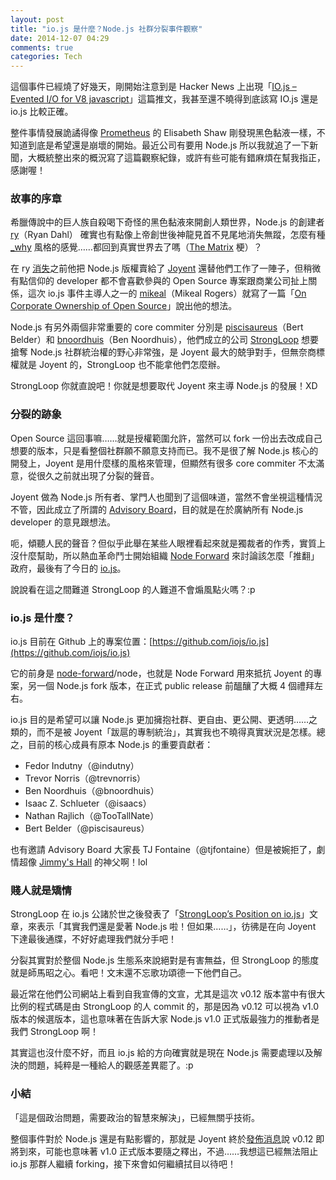 ```yaml
---
layout: post
title: "io.js 是什麼？Node.js 社群分裂事件觀察"
date: 2014-12-07 04:29
comments: true
categories: Tech
---
```


這個事件已經燒了好幾天，剛開始注意到是 Hacker News 上出現「[IO.js – Evented I/O for V8 javascript](https://news.ycombinator.com/item?id=8669557)」這篇推文，我甚至還不曉得到底該寫 IO.js 還是 io.js 比較正確。

整件事情發展詭譎得像 [Prometheus](http://www.imdb.com/title/tt1446714/) 的 Elisabeth Shaw 剛發現黑色黏液一樣，不知道到底是希望還是崩壞的開始。最近公司有要用 Node.js 所以我就追了一下新聞，大概統整出來的概況寫了這篇觀察紀錄，或許有些可能有錯麻煩在幫我指正，感謝喔！

### 故事的序章

希臘傳說中的巨人族自殺喝下奇怪的黑色黏液來開創人類世界，Node.js 的創建者 [ry](https://github.com/ry)（Ryan Dahl） 確實也有點像上帝創世後神龍見首不見尾地消失無蹤，怎麼有種 [_why](http://www.smashingmagazine.com/2010/05/15/why-a-tale-of-a-post-modern-genius/) 風格的感覺……都回到真實世界去了嗎（[The Matrix](http://www.imdb.com/title/tt0133093/) 梗）？

在 ry [消失](https://groups.google.com/forum/#!topic/nodejs/hfajgpvGTLY)之前他把 Node.js 版權賣給了 [Joyent](https://www.joyent.com/) 還替他們工作了一陣子，但稍微有點信仰的 developer 都不會喜歡參與的 Open Source 專案跟商業公司扯上關係，這次 io.js 事件主導人之一的 [mikeal](https://github.com/mikeal)（Mikeal Rogers）就寫了一篇「[On Corporate Ownership of Open Source](https://medium.com/@mikeal/on-corporate-ownership-of-open-source-786ebd15847e)」說出他的想法。

Node.js 有另外兩個非常重要的 core commiter 分別是 [piscisaureus](https://github.com/piscisaureus)（Bert Belder）和 [bnoordhuis](https://github.com/bnoordhuis)（Ben Noordhuis），他們成立的公司 [StrongLoop](http://strongloop.com/) 想要搶奪 Node.js 社群統治權的野心非常強，是 Joyent 最大的兢爭對手，但無奈商標權就是 Joyent 的，StrongLoop 也不能拿他們怎麼辦。

StrongLoop 你就直說吧！你就是想要取代 Joyent 來主導 Node.js 的發展！XD

### 分裂的跡象

Open Source 這回事嘛……就是授權範圍允許，當然可以 fork 一份出去改成自己想要的版本，只是看整個社群願不願意支持而已。我不是很了解 Node.js 核心的開發上，Joyent 是用什麼樣的風格來管理，但顯然有很多 core commiter 不太滿意，從很久之前就出現了分裂的聲音。

Joyent 做為 Node.js 所有者、掌門人也聞到了這個味道，當然不會坐視這種情況不管，因此成立了所謂的 [Advisory Board](http://nodejs.org/about/advisory-board/)，目的就是在於廣納所有 Node.js developer 的意見跟想法。

呃，傾聽人民的聲音？但似乎此舉在某些人眼裡看起來就是獨裁者的作秀，實質上沒什麼幫助，所以熱血革命鬥士開始組織 [Node Forward](http://nodeforward.org/) 來討論該怎麼「推翻」政府，最後有了今日的 [io.js](https://github.com/iojs/io.js/)。

說說看在這之間難道 StrongLoop 的人難道不會煽風點火嗎？:p

### io.js 是什麼？

io.js 目前在 Github 上的專案位置：[https://github.com/iojs/io.js](https://github.com/iojs/io.js)

它的前身是 [node-forward](https://github.com/node-forward/)/node，也就是 Node Forward 用來抵抗 Joyent 的專案，另一個 Node.js fork 版本，在正式 public release 前醞釀了大概 4 個禮拜左右。

io.js 目的是希望可以讓 Node.js 更加擁抱社群、更自由、更公開、更透明……之類的，而不是被 Joyent「跋扈的專制統治」，其實我也不曉得真實狀況是怎樣。總之，目前的核心成員有原本 Node.js 的重要貢獻者：

* Fedor Indutny（@indutny）
* Trevor Norris（@trevnorris）
* Ben Noordhuis（@bnoordhuis）
* Isaac Z. Schlueter（@isaacs）
* Nathan Rajlich（@TooTallNate）
* Bert Belder（@piscisaureus）

也有邀請 Advisory Board 大家長 TJ Fontaine（@tjfontaine）但是被婉拒了，劇情超像 [Jimmy's Hall](http://www.imdb.com/title/tt3110960/) 的神父啊！lol

### 賤人就是矯情

StrongLoop 在 io.js 公諸於世之後發表了「[StrongLoop’s Position on io.js](http://strongloop.com/strongblog/position-on-io-js/)」文章，來表示「其實我們還是愛著 Node.js 啦！但如果……」，彷彿是在向 Joyent 下達最後通牒，不好好處理我們就分手吧！

分裂其實對於整個 Node.js 生態系來說絕對是有害無益，但 StrongLoop 的態度就是師馬昭之心。看吧！文末還不忘歌功頌德一下他們自己。

最近常在他們公司網站上看到自我宣傳的文宣，尤其是這次 v0.12 版本當中有很大比例的程式碼是由 StrongLoop 的人 commit 的，那是因為 v0.12 可以視為 v1.0 版本的候選版本，這也意味著在告訴大家 Node.js v1.0 正式版最強力的推動者是我們 StrongLoop 啊！

其實這也沒什麼不好，而且 io.js 給的方向確實就是現在 Node.js 需要處理以及解決的問題，純粹是一種給人的觀感差異罷了。:p

### 小結

「這是個政治問題，需要政治的智慧來解決」，已經無關乎技術。

整個事件對於 Node.js 還是有點影響的，那就是 Joyent 終於[發佈消息](http://blog.nodejs.org/2014/12/03/advisory-board-update/)說 v0.12 即將到來，可能也意味著 v1.0 正式版本要隨之釋出，不過……我想這已經無法阻止 io.js 那群人繼續 forking，接下來會如何繼續拭目以待吧！

